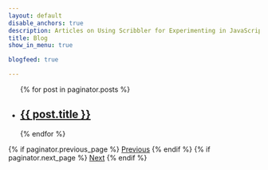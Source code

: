 ```yaml
---
layout: default
disable_anchors: true
description: Articles on Using Scribbler for Experimenting in JavaScript 
title: Blog 
show_in_menu: true

blogfeed: true

---
```




<ul>
  {% for post in paginator.posts %}
    <li>
      <h2><a href="{{ post.url }}">{{ post.title }}</a></h2>
    </li>
  {% endfor %}
</ul>

<div class="pagination">
  {% if paginator.previous_page %}
    <a href="{{ paginator.previous_page_path }}" class="prev">Previous</a>
  {% endif %}
  {% if paginator.next_page %}
    <a href="{{ paginator.next_page_path }}" class="next">Next</a>
  {% endif %}
</div>

